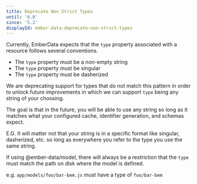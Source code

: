 ```yaml
---
title: Deprecate Non Strict Types
until: '6.0'
since: '5.2'
displayId: ember-data:deprecate-non-strict-types
---
```


Currently, EmberData expects that the `type` property associated with a resource follows several conventions.

- The `type` property must be a non-empty string
- The `type` property must be singular
- The `type` property must be dasherized

We are deprecating support for types that do not match this pattern in order to unlock future improvements in which we can support `type` being any string of your choosing.

The goal is that in the future, you will be able to use any string so long as it matches what your configured cache, identifier generation, and schemas expect.

E.G. It will matter not that your string is in a specific format like singular, dasherized, etc. so long as everywhere you refer to the type you use the same string.

If using @ember-data/model, there will always be a restriction that the `type` must match the path on disk where the model is defined.

e.g. `app/models/foo/bar-bem.js` must have a type of `foo/bar-bem`
